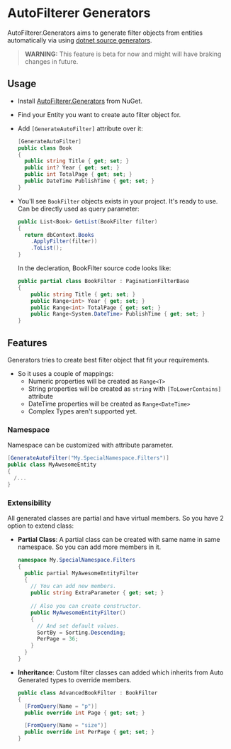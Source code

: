 # AutoFilterer Generators

AutoFilterer.Generators aims to generate filter objects from entities automatically via using [dotnet source generators](https://devblogs.microsoft.com/dotnet/introducing-c-source-generators/). 

> **WARNING:** This feature is beta for now and might will have braking changes in future.

## Usage

- Install [AutoFilterer.Generators](https://www.nuget.org/packages/AutoFilterer.Generators) from NuGet.

- Find your Entity you want to create auto filter object for.

- Add `[GenerateAutoFilter]` attribute over it:

  ```csharp
  [GenerateAutoFilter]
  public class Book
  {
    public string Title { get; set; }
    public int? Year { get; set; }
    public int TotalPage { get; set; }
    public DateTime PublishTime { get; set; }
  }
  ```

  

- You'll see `BookFilter` objects exists in your project. It's ready to use. Can be directly used as query parameter:

  ```csharp
  public List<Book> GetList(BookFilter filter)
  {
    return dbContext.Books
      .ApplyFilter(filter))
      .ToList();
  }
  ```
  
  In the decleration, BookFilter source code looks like:
  
  ```csharp
  public partial class BookFilter : PaginationFilterBase
  {
      public string Title { get; set; }
      public Range<int> Year { get; set; }
      public Range<int> TotalPage { get; set; }
      public Range<System.DateTime> PublishTime { get; set; }
  }
  ```

## Features

Generators tries to create best filter object that fit your requirements. 

- So it uses a couple of mappings:
  - Numeric properties will be created as `Range<T>`
  - String properties will be created as `string` with `[ToLowerContains]` attribute
  - DateTime properties will be created as `Range<DateTime>` 
  - Complex Types aren't supported yet.

### Namespace

Namespace can be customized with attribute parameter.

```csharp
[GenerateAutoFilter("My.SpecialNamespace.Filters")]
public class MyAwesomeEntity
{
  /...
}
```

### Extensibility

 All generated classes are partial and have virtual members. So you have 2 option to extend class:

- **Partial Class**: A partial class can be created with same name in same namespace. So you can add more members in it.

  ```csharp
  namespace My.SpecialNamespace.Filters
  {
    public partial MyAwesomeEntityFilter
    {
      // You can add new members. 
      public string ExtraParameter { get; set; }
    	
      // Also you can create constructor.
      public MyAwesomeEntityFilter()
      {
        // And set default values.
        SortBy = Sorting.Descending;
        PerPage = 36;
      }
    }
  }
  ```

  

- **Inheritance**: Custom filter classes can added  which inherits from Auto Generated types to override members.

  ```csharp
  public class AdvancedBookFilter : BookFilter
  {
    [FromQuery(Name = "p")]
    public override int Page { get; set; }
  
    [FromQuery(Name = "size")]
    public override int PerPage { get; set; }
  }
  ```

  
